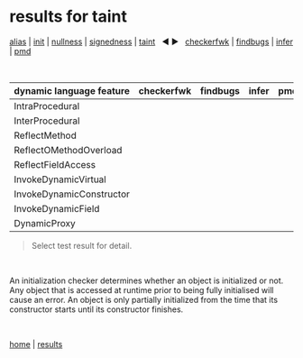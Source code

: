 # results for taint

[alias](https://github.com/michaelemery/staticanalysis/blob/master/results/alias/README.md) | [init](https://github.com/michaelemery/staticanalysis/blob/master/results/init/README.md) | [nullness](https://github.com/michaelemery/staticanalysis/blob/master/results/nullness/README.md) | [signedness](https://github.com/michaelemery/staticanalysis/blob/master/results/signedness/README.md) | [taint](https://github.com/michaelemery/staticanalysis/blob/master/results/taint/README.md) &nbsp; &#x25c0; &#x25b6; &nbsp; [checkerfwk](https://github.com/michaelemery/staticanalysis/blob/master/results/tool/checkerframework.md) | [findbugs](https://github.com/michaelemery/staticanalysis/blob/master/results/tool/findbugs.md) | [infer](https://github.com/michaelemery/staticanalysis/blob/master/results/tool/infer.md) | [pmd](https://github.com/michaelemery/staticanalysis/blob/master/results/tool/pmd.md)

<br>

| dynamic language feature | checkerfwk | findbugs | infer | pmd | 
| --- | :---: | :---: | :---: | :---: |
| IntraProcedural | [](https://github.com/michaelemery/staticanalysis/blob/master/results/taint/checkerframework.md#IntraProcedural) | [](https://github.com/michaelemery/staticanalysis/blob/master/results/taint/findbugs.md#IntraProcedural) | [](https://github.com/michaelemery/staticanalysis/blob/master/results/taint/infer.md#IntraProcedural) | [](https://github.com/michaelemery/staticanalysis/blob/master/results/taint/pmd.md#IntraProcedural) |
| InterProcedural | [](https://github.com/michaelemery/staticanalysis/blob/master/results/taint/checkerframework.md#InterProcedural) | [](https://github.com/michaelemery/staticanalysis/blob/master/results/taint/findbugs.md#InterProcedural) | [](https://github.com/michaelemery/staticanalysis/blob/master/results/taint/infer.md#InterProcedural) | [](https://github.com/michaelemery/staticanalysis/blob/master/results/taint/pmd.md#InterProcedural) |
| ReflectMethod | [](https://github.com/michaelemery/staticanalysis/blob/master/results/taint/checkerframework.md#ReflectMethod) | [](https://github.com/michaelemery/staticanalysis/blob/master/results/taint/findbugs.md#ReflectMethod) | [](https://github.com/michaelemery/staticanalysis/blob/master/results/taint/infer.md#ReflectMethod) | [](https://github.com/michaelemery/staticanalysis/blob/master/results/taint/pmd.md#ReflectMethod) |
| ReflectOMethodOverload | [](https://github.com/michaelemery/staticanalysis/blob/master/results/taint/checkerframework.md#ReflectOMethodOverload) | [](https://github.com/michaelemery/staticanalysis/blob/master/results/taint/findbugs.md#ReflectOMethodOverload) | [](https://github.com/michaelemery/staticanalysis/blob/master/results/taint/infer.md#ReflectOMethodOverload) | [](https://github.com/michaelemery/staticanalysis/blob/master/results/taint/pmd.md#ReflectOMethodOverload) |
| ReflectFieldAccess | [](https://github.com/michaelemery/staticanalysis/blob/master/results/taint/checkerframework.md#ReflectFieldAccess) | [](https://github.com/michaelemery/staticanalysis/blob/master/results/taint/findbugs.md#ReflectFieldAccess) | [](https://github.com/michaelemery/staticanalysis/blob/master/results/taint/infer.md#ReflectFieldAccess) | [](https://github.com/michaelemery/staticanalysis/blob/master/results/taint/pmd.md#ReflectFieldAccess) |
| InvokeDynamicVirtual | [](https://github.com/michaelemery/staticanalysis/blob/master/results/taint/checkerframework.md#InvokeDynamicVirtual) | [](https://github.com/michaelemery/staticanalysis/blob/master/results/taint/findbugs.md#InvokeDynamicVirtual) | [](https://github.com/michaelemery/staticanalysis/blob/master/results/taint/infer.md#InvokeDynamicVirtual) | [](https://github.com/michaelemery/staticanalysis/blob/master/results/taint/pmd.md#InvokeDynamicVirtual) |
| InvokeDynamicConstructor | [](https://github.com/michaelemery/staticanalysis/blob/master/results/taint/checkerframework.md#InvokeDynamicConstructor) | [](https://github.com/michaelemery/staticanalysis/blob/master/results/taint/findbugs.md#InvokeDynamicConstructor) | [](https://github.com/michaelemery/staticanalysis/blob/master/results/taint/infer.md#InvokeDynamicConstructor) | [](https://github.com/michaelemery/staticanalysis/blob/master/results/taint/pmd.md#InvokeDynamicConstructor) |
| InvokeDynamicField | [](https://github.com/michaelemery/staticanalysis/blob/master/results/taint/checkerframework.md#InvokeDynamicField) | [](https://github.com/michaelemery/staticanalysis/blob/master/results/taint/findbugs.md#InvokeDynamicField) | [](https://github.com/michaelemery/staticanalysis/blob/master/results/taint/infer.md#InvokeDynamicField) | [](https://github.com/michaelemery/staticanalysis/blob/master/results/taint/pmd.md#InvokeDynamicField) |
| DynamicProxy | [](https://github.com/michaelemery/staticanalysis/blob/master/results/taint/checkerframework.md#DynamicProxy) | [](https://github.com/michaelemery/staticanalysis/blob/master/results/taint/findbugs.md#DynamicProxy) | [](https://github.com/michaelemery/staticanalysis/blob/master/results/taint/infer.md#DynamicProxy) | [](https://github.com/michaelemery/staticanalysis/blob/master/results/taint/pmd.md#DynamicProxy) |

> Select test result for detail.

<br>

An initialization checker determines whether an object is initialized or not. Any object that is accessed at runtime prior to being fully initialised will cause an error. An object is only partially initialized from the time that its constructor starts until its constructor finishes.

<br>

[home](https://github.com/michaelemery/staticanalysis) | [results](https://github.com/michaelemery/staticanalysis/blob/master/results/README.md)
